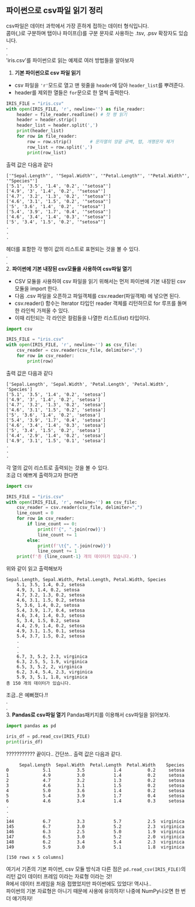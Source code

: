 ## 파이썬으로 csv파일 읽기 정리
csv파일은 데이터 과학에서 가장 흔하게 접하는 데이터 형식입니다.  
콤마(,)로 구분하며 탭이나 파이프(|)를 구분 문자로 사용하는 .tsv, .psv 확장자도 있습니다.  
.  
.  
'iris.csv'를 파이썬으로 읽는 예제로 여러 방법들을 알아보자
1. **기본 파이썬으로 csv 파일 읽기**
* csv 파일을 `'r'`모드로 열고 맨 윗줄을 `header`에 담아 `header_list`를 뿌려준다.
* header를 제외한 열들은 `for`문으로 한 열씩 출력한다.  
```python
IRIS_FILE = "iris.csv"
with open(IRIS_FILE, 'r', newline='') as file_reader:
    header = file_reader.readline()	# 첫 행 읽기
    header = header.strip()
    header_list = header.split(',')
    print(header_list)
    for row in file_reader:
        row = row.strip()		# 문자열의 양끝 공백, 탭, 개행문자 제거
        row_list = row.split(',')
        print(row_list)
```
출력 값은 다음과 같다
```
['"Sepal.Length"', '"Sepal.Width"', '"Petal.Length"', '"Petal.Width"', '"Species"']
['5.1', '3.5', '1.4', '0.2', '"setosa"']
['4.9', '3', '1.4', '0.2', '"setosa"']
['4.7', '3.2', '1.3', '0.2', '"setosa"']
['4.6', '3.1', '1.5', '0.2', '"setosa"']
['5', '3.6', '1.4', '0.2', '"setosa"']
['5.4', '3.9', '1.7', '0.4', '"setosa"']
['4.6', '3.4', '1.4', '0.3', '"setosa"']
['5', '3.4', '1.5', '0.2', '"setosa"']
.
.
.
```
헤더를 포함한 각 행이 값의 리스트로 표현되는 것을 볼 수 있다.  
.  
.  
2. **파이썬에 기본 내장된 csv모듈을 사용하여 csv파일 열기** 
* CSV 모듈을 사용하여 csv 파일을 읽기 위해서는 먼저 파이썬에 기본 내장된 csv 모듈을 import 한다. 
* 다음 .csv 파일을 오픈하고 파일객체를 csv.reader(파일객체) 에 넣으면 된다. 
* csv.reader() 함수는 Iterator 타입인 reader 객체를 리턴하므로 for 루프를 돌며 한 라인씩 가져올 수 있다. 
* 이때 리턴되는 각 라인은 컬럼들을 나열한 리스트(list) 타입이다.

```python
import csv

IRIS_FILE = "iris.csv"
with open(IRIS_FILE, 'r', newline='') as csv_file:
    csv_reader = csv.reader(csv_file, delimiter=",")
    for row in csv_reader:
        print(row)
```
출력 값은 다음과 같다
```
['Sepal.Length', 'Sepal.Width', 'Petal.Length', 'Petal.Width', 'Species']
['5.1', '3.5', '1.4', '0.2', 'setosa']
['4.9', '3', '1.4', '0.2', 'setosa']
['4.7', '3.2', '1.3', '0.2', 'setosa']
['4.6', '3.1', '1.5', '0.2', 'setosa']
['5', '3.6', '1.4', '0.2', 'setosa']
['5.4', '3.9', '1.7', '0.4', 'setosa']
['4.6', '3.4', '1.4', '0.3', 'setosa']
['5', '3.4', '1.5', '0.2', 'setosa']
['4.4', '2.9', '1.4', '0.2', 'setosa']
['4.9', '3.1', '1.5', '0.1', 'setosa']
.
.
.
```
각 열의 값이 리스트로 출력되는 것을 볼 수 있다.  
조금 더 예쁘게 출력하고자 한다면  
```python
import csv

IRIS_FILE = "iris.csv"
with open(IRIS_FILE, 'r', newline='') as csv_file:
    csv_reader = csv.reader(csv_file, delimiter=",")
    line_count = 0
    for row in csv_reader:
        if line_count == 0:
            print(f'{", ".join(row)}')
            line_count += 1
        else:
            print(f'\t{", ".join(row)}')
            line_count += 1
    print(f'총 {line_count-1} 개의 데이터가 있습니다.')
```
위와 같이 읽고 출력해보자  
```
Sepal.Length, Sepal.Width, Petal.Length, Petal.Width, Species
	5.1, 3.5, 1.4, 0.2, setosa
	4.9, 3, 1.4, 0.2, setosa
	4.7, 3.2, 1.3, 0.2, setosa
	4.6, 3.1, 1.5, 0.2, setosa
	5, 3.6, 1.4, 0.2, setosa
	5.4, 3.9, 1.7, 0.4, setosa
	4.6, 3.4, 1.4, 0.3, setosa
	5, 3.4, 1.5, 0.2, setosa
	4.4, 2.9, 1.4, 0.2, setosa
	4.9, 3.1, 1.5, 0.1, setosa
	5.4, 3.7, 1.5, 0.2, setosa
	.
	.
	.
	6.7, 3, 5.2, 2.3, virginica
	6.3, 2.5, 5, 1.9, virginica
	6.5, 3, 5.2, 2, virginica
	6.2, 3.4, 5.4, 2.3, virginica
	5.9, 3, 5.1, 1.8, virginica
총 150 개의 데이터가 있습니다.
```
조금..은 예뻐졌다.!!  
.  
.  
3. **Pandas로 csv파일 열기**
Pandas패키지를 이용해서 csv파일을 읽어보자.  
```python
import pandas as pd

iris_df = pd.read_csv(IRIS_FILE)
print(iris_df)
```
??????????? 끝이다.. 간단쓰.. 출력 값은 다음과 같다.  
```
     Sepal.Length  Sepal.Width  Petal.Length  Petal.Width    Species
0             5.1          3.5           1.4          0.2     setosa
1             4.9          3.0           1.4          0.2     setosa
2             4.7          3.2           1.3          0.2     setosa
3             4.6          3.1           1.5          0.2     setosa
4             5.0          3.6           1.4          0.2     setosa
5             5.4          3.9           1.7          0.4     setosa
6             4.6          3.4           1.4          0.3     setosa
.
.
.  
144           6.7          3.3           5.7          2.5  virginica
145           6.7          3.0           5.2          2.3  virginica
146           6.3          2.5           5.0          1.9  virginica
147           6.5          3.0           5.2          2.0  virginica
148           6.2          3.4           5.4          2.3  virginica
149           5.9          3.0           5.1          1.8  virginica

[150 rows x 5 columns]
```
여기서 기존의 기본 파이썬, csv 모듈 방식과 다른 점은 `pd.read_csv(IRIS_FILE)`의 리턴 값이 데이터 프레임 이라는 자료형 이라는 것!  
R에서 데이터 프레임을 처음 접했었지만 파이썬에도 있었다! 역시나..  
파이썬의 기본 자료형은 아니기 때문에 사용에 유의하자! 나중에 NumPy나오면 한 번 더 얘기하자!
